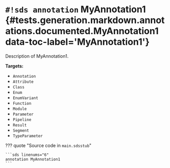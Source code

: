 # `#!sds annotation` MyAnnotation1 {#tests.generation.markdown.annotations.documented.MyAnnotation1 data-toc-label='MyAnnotation1'}

Description of MyAnnotation1.

**Targets:**

- `Annotation`
- `Attribute`
- `Class`
- `Enum`
- `EnumVariant`
- `Function`
- `Module`
- `Parameter`
- `Pipeline`
- `Result`
- `Segment`
- `TypeParameter`

??? quote "Source code in `main.sdsstub`"

    ```sds linenums="6"
    annotation MyAnnotation1
    ```
